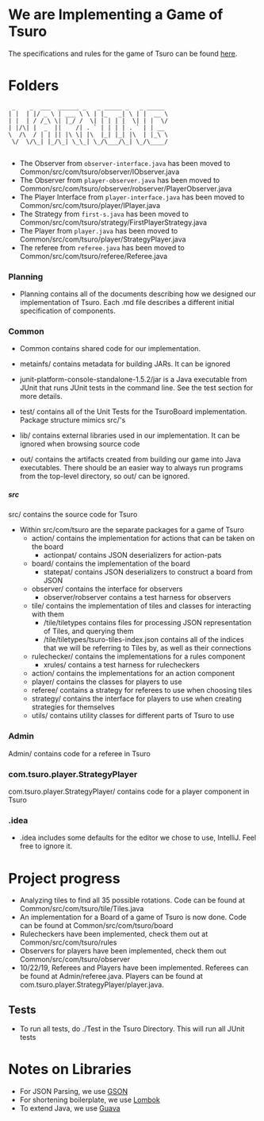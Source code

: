 

# We are Implementing a Game of Tsuro

The specifications and rules for the game of Tsuro can be found [here](https://ccs.neu.edu/home/matthias/4500-f19/tsuro.html). 

# Folders
```
 _    _  ___  ______ _   _ _____ _   _ _____ 
| |  | |/ _ \ | ___ \ \ | |_   _| \ | |  __ \
| |  | / /_\ \| |_/ /  \| | | | |  \| | |  \/
| |/\| |  _  ||    /| . ` | | | | . ` | | __ 
\  /\  / | | || |\ \| |\  |_| |_| |\  | |_\ \
 \/  \/\_| |_/\_| \_\_| \_/\___/\_| \_/\____/
                                          

```
                                                    
 - The Observer from `observer-interface.java` has been moved to Common/src/com/tsuro/observer/IObserver.java
 - The Observer from `player-observer.java` has been moved to Common/src/com/tsuro/observer/robserver/PlayerObserver.java
 - The Player Interface from `player-interface.java` has been moved to Common/src/com/tsuro/player/IPlayer.java
 - The Strategy from `first-s.java` has been moved to Common/src/com/tsuro/strategy/FirstPlayerStrategy.java
 - The Player from `player.java` has been moved to Common/src/com/tsuro/player/StrategyPlayer.java
 - The referee from `referee.java` has been moved to Common/src/com/tsuro/referee/Referee.java

 ### Planning
  - Planning contains all of the documents describing how we
  designed our implementation of Tsuro. Each .md file describes a different initial specification of components. 

### Common
  - Common contains shared code for our implementation. 

  - metainfs/ contains metadata for building JARs. It can be ignored

  - junit-platform-console-standalone-1.5.2/jar is a Java executable from JUnit that runs JUnit tests in the command line. See the test section for more details.

  - test/ contains all of the Unit Tests for the TsuroBoard implementation. Package structure mimics src/'s

  - lib/ contains external libraries used in our implementation. It can be ignored when browsing source code

  - out/ contains the artifacts created from building our game into Java executables. There should be an easier way to always run programs from the top-level directory, so out/ can be ignored.

##### src
  src/ contains the source code for Tsuro

  - Within src/com/tsuro are the separate packages for a game of Tsuro
    - action/ contains the implementation for actions that can be taken on the board 
      - actionpat/ contains JSON deserializers for action-pats
    - board/ contains the implementation of the board
      - statepat/ contains JSON deserializers to construct a board from JSON
    - observer/ contains the interface for observers
      - observer/robserver contains a test harness for observers
    - tile/ contains the implementation of tiles and classes for interacting with them
      - /tile/tiletypes contains files for processing JSON  representation of Tiles, and querying them
      - /tile/tiletypes/tsuro-tiles-index.json contains all of the indices that we will be referring to Tiles by, as well as their connections
    - rulechecker/ contains the implementations for a rules component
      - xrules/ contains a test harness for rulecheckers
    - action/ contains the implementations for an action component
    - player/ contains the classes for players to use
    - referee/ contains a strategy for referees to use when choosing tiles
    - strategy/ contains the interface for players to use when creating strategies for themselves
    - utils/ contains utility classes for different parts of Tsuro to use

  ### Admin
  Admin/ contains code for a referee in Tsuro
  
  ### com.tsuro.player.StrategyPlayer
  com.tsuro.player.StrategyPlayer/ contains code for a player component in Tsuro
  
  ### .idea
  - .idea includes some defaults for the editor we chose to use, IntelliJ. Feel free
  to ignore it.
  
  

# Project progress

  - Analyzing tiles to find all 35 possible rotations. Code can be found at Common/src/com/tsuro/tile/Tiles.java
  - An implementation for a Board of a game of Tsuro is now done. Code can be found at Common/src/com/tsuro/board
  - Rulecheckers have been implemented, check them out at Common/src/com/tsuro/rules
  - Observers for players have been implemented, check them out Common/src/com/tsuro/observer
  - 10/22/19, Referees and Players have been implemented. Referees can be found at Admin/referee.java. Players can be found at com.tsuro.player.StrategyPlayer/player.java.

## Tests

  - To run all tests, do ./Test in the Tsuro Directory. This will run all JUnit
    tests
    
    
# Notes on Libraries
  - For JSON Parsing, we use [GSON](https://sites.google.com/site/gson/gson-user-guide)
  - For shortening boilerplate, we use [Lombok](https://projectlombok.org)
  - To extend Java, we use [Guava](https://opensource.google/projects/guava)